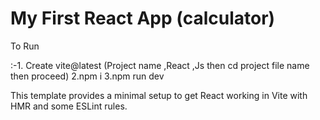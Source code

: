 # My First React App (calculator) 

To Run 

:-1. Create vite@latest (Project name ,React ,Js  then cd project file name then proceed) 
2.npm i 
3.npm run dev

This template provides a minimal setup to get React working in Vite with HMR and some ESLint rules.
